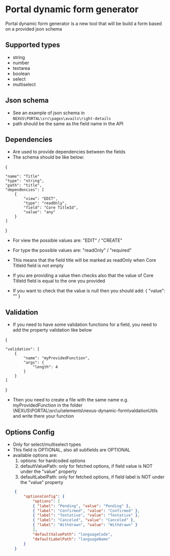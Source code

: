 # Portal dynamic form generator

Portal dynamic form generator is a new tool that will be build a form based on a provided json schema

## Supported types

-   string
-   number
-   textarea
-   boolean
-   select
-   multiselect

## Json schema

-   See an example of json schema in `NEXUS\PORTAL\src\pages\avails\right-details`
-   path should be the same as the field name in the API

## Dependencies

-   Are used to provide dependencies between the fields
-   The schema should be like below:

{

    "name": "Title"
    "type": "string",
    "path": "title",
    "dependencies": [
        {
            "view": "EDIT",
            "type": "readOnly",
            "field": "Core TitleId",
            "value": "any"
        }
    ]

}

-   For view the possible values are: "EDIT" / "CREATE"
-   For type the possible values are: "readOnly" / "required"

-   This means that the field title will be marked as readOnly when Core TitleId field is not empty
-   If you are providing a value then checks also that the value of Core TitleId field is equal to the one you provided
-   If you want to check that the value is null then you should add: { "value": "" }

## Validation

- If you need to have some validation functions for a field, you need to add the property validation like below

{

    "validation": [
        {
            "name": "myProvidedFunction",
            "args": {
                "length": 4
            }
        }
    ]

}

-   Then you need to create a file with the same name e.g. myProvidedFunction in the folder \NEXUS\PORTAL\src\ui\elements\nexus-dynamic-form\valdationUtils and write there your function

## Options Config

-   Only for select/multiselect types
-   This field is OPTIONAL, also all subfields are OPTIONAL
-   available options are:
    1. options: for hardcoded options
    2. defaultValuePath: only for fetched options, if field value is NOT under the "value" property
    3. defaultLabelPath: only for fetched options, if field label is NOT under the "value" property
```json
    {
        "optionsConfig": {
            "options": [
            { "label": "Pending", "value": "Pending" },
            { "label": "Confirmed", "value": "Confirmed" },
            { "label": "Tentative", "value": "Tentative" },
            { "label": "Canceled", "value": "Canceled" },
            { "label": "Withdrawn", "value": "Withdrawn" }
            ],
            "defaultValuePath": "languageCode",
            "defaultLabelPath": "languageName"
        }
    }
```

